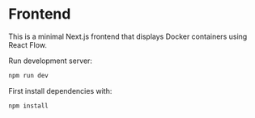 # Frontend

This is a minimal Next.js frontend that displays Docker containers using React Flow.

Run development server:

```bash
npm run dev
```

First install dependencies with:

```bash
npm install
```

